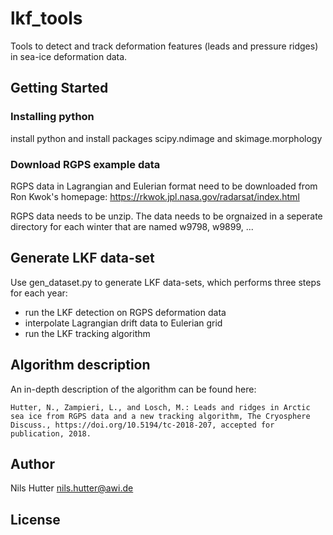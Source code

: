 # lkf_tools
Tools to detect and track deformation features (leads and pressure ridges) in sea-ice deformation data.

## Getting Started

### Installing python
install python and install packages scipy.ndimage and skimage.morphology

### Download RGPS example data

RGPS data in Lagrangian and Eulerian format need to be downloaded from Ron Kwok's homepage:
https://rkwok.jpl.nasa.gov/radarsat/index.html

RGPS data needs to be unzip. The data needs to be orgnaized in a seperate directory for each winter that are named w9798, w9899, ...


## Generate LKF data-set

Use gen_dataset.py to generate LKF data-sets, which performs three steps for each year:
* run the LKF detection on RGPS deformation data
* interpolate Lagrangian drift data to Eulerian grid
* run the LKF tracking algorithm


## Algorithm description

An in-depth description of the algorithm can be found here:
```
Hutter, N., Zampieri, L., and Losch, M.: Leads and ridges in Arctic sea ice from RGPS data and a new tracking algorithm, The Cryosphere Discuss., https://doi.org/10.5194/tc-2018-207, accepted for publication, 2018. 
```


## Author

Nils Hutter
nils.hutter@awi.de


## License
